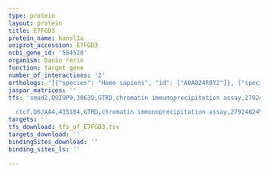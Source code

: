 ```yaml
---
type: protein
layout: protein
title: E7FGD3
protein_name: kansl1a
uniprot_accession: E7FGD3
ncbi_gene_id: '564520'
organism: Danio rerio
function: target gene
number_of_interactions: '2'
orthologs: '[{"species": "Homo sapiens", "id": ["A0A024R9Y2"]}, {"species": "Mus musculus", "id": ["A2A5Y4"]}, {"species": "Rattus norvegicus", "id": ["A0A0G2K8Z6"]}]'
jaspar_matrices: ''
tfs: 'smad2,Q9I9P9,30639,GTRD,chromatin immunoprecipitation assay,27924024%5Buid%5D,No

  ctcf,Q6JAA4,415104,GTRD,chromatin immunoprecipitation assay,27924024%5Buid%5D,No'
targets: ''
tfs_download: tfs_of_E7FGD3.tsv
targets_download: ''
bindingSites_download: ''
binding_sites_ls: ''

---
```

